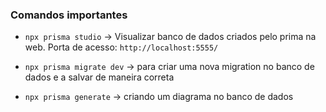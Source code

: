 ### Comandos importantes

- ```npx prisma studio``` -> Visualizar banco de dados criados pelo prima na web. Porta de acesso: ```http://localhost:5555/```

- ```npx prisma migrate dev``` -> para criar uma nova migration no banco de dados e a salvar de maneira correta

- ```npx prisma generate``` -> criando um diagrama no banco de dados